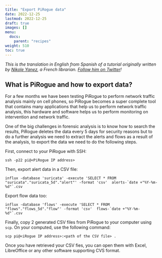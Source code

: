 ```yaml
---
title: "Export PiRogue data"
date: 2022-12-25
lastmod: 2022-12-25
draft: true
images: []
menu:
  docs:
    parent: "recipes"
weight: 510
toc: true
---
```


*This is the translation in English from Spanish of a tutorial originally written by [Nikole Yanez](#), a French librarian. [Follow him on Twitter](https://twitter.com/fourmeux)!*

## What is PiRogue and how to export data?

For a few months we have been testing PiRogue to perform network traffic analysis mainly on cell phones, so PiRogue becomes a super complete tool that contains many applications that help us to perform network traffic analysis, this hardware and software helps us to perform monitoring on intervention and network traffic.

One of the big challenges in forensic analysis is to know how to search the results, PiRogue deletes the data every 5 days for security reasons but to do a further analysis we need to extract the alerts and flows as a result of the analysis, to export the data we need to do the following steps.

First, connect to your PiRogue with SSH:
```
ssh -p22 pi@<PiRogue IP address> 
```

Then, export alert data in a CSV file:
```
influx -database 'suricata' -execute 'SELECT * FROM "suricata"."suricata_5d"."alert"' -format 'csv'  alerts-`date +"%Y-%m- %d"`.csv
```

Export flow data too:
```
influx -database 'flows' -execute 'SELECT * FROM "flows"."flows_5d"."flow"' -format 'csv'  flows-`date +"%Y-%m- %d"`.csv
```

Finally, copy 2 generated CSV files from PiRogue to your computer using `scp`. On your computed, use the following command:
```
scp pi@<iRogue IP address>:<path of the CSV file> .
```

Once you have retrieved your CSV fies, you can open them with Excel, LibreOffice or any other software supporting CVS format.